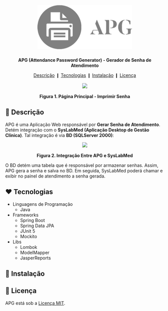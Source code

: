<h1 align="center">
  <img src="./src/main/resources/static/img/logo.png" />
</h1>

<p align="center">
  <b>
    APG (Attendance Password Generator) - Gerador de Senha de Atendimento
  </b>
</p>

<div align="center">
  <a href="#description">Descrição</a> ❙
  <a href="#technologies">Tecnologias</a> ❙
  <a href="#installation">Instalação</a> ❙
  <a href="#license">Licença</a>
</div>

<br />

<div align="center">
  <img src="https://user-images.githubusercontent.com/38754458/108899330-108d4e00-75f7-11eb-9bdd-5c3ab716d9f7.png" />
  <p>
    <b>
      Figura 1. Página Principal - Imprimir Senha
    </b>
  </p>
</div>

<h2>
  <a name="description">
    &#128195; Descrição
  </a>
</h2>

APG é uma Aplicação Web responsável por <b>Gerar Senha de Atendimento</b>. Detém integração com o <b>SysLabMed (Aplicação Desktop de Gestão Clínica)</b>. Tal integração é via <b>BD (SQLServer 2000)</b>:

<div align="center">
  <img src="https://user-images.githubusercontent.com/38754458/108910581-d4f98080-7604-11eb-865e-9dc329e7c4cc.jpg" />
  <p>
    <b>
      Figura 2. Integração Entre APG e SysLabMed
    </b>
  </p>
</div>

O BD detém uma tabela que é responsável por armazenar senhas. Assim, APG gera a senha e salva no BD. Em seguida, SysLabMed poderá chamar e exibir no painel de atendimento a senha gerada.

<h2>
  <a name="technologies">
    &#10084; Tecnologias
  </a>
</h2>

- Linguagens de Programação
  - Java 
- Frameworks
  - Spring Boot
  - Spring Data JPA
  - JUnit 5
  - Mockito
- Libs
  - Lombok
  - ModelMapper 
  - JasperReports
  
<h2>
  <a name="installation">
    &#128640; Instalação
  </a>
</h2>



<h2>
  <a name="license">
    &#128216; Licença
  </a>
</h2>

APG está sob a [Licença MIT](LICENSE).
